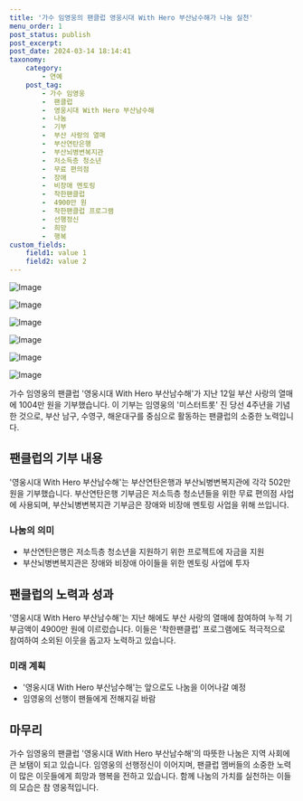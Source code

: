 ```yaml
---
title: '가수 임영웅의 팬클럽 영웅시대 With Hero 부산남수해가 나눔 실천'
menu_order: 1
post_status: publish
post_excerpt: 
post_date: 2024-03-14 18:14:41
taxonomy:
    category:
        - 연예
    post_tag:
        - 가수 임영웅
        -  팬클럽
        -  영웅시대 With Hero 부산남수해
        -  나눔
        -  기부
        -  부산 사랑의 열매
        -  부산연탄은행
        -  부산뇌병변복지관
        -  저소득층 청소년
        -  무료 편의점
        -  장애
        -  비장애 멘토링
        -  착한팬클럽
        -  4900만 원
        -  착한팬클럽 프로그램
        -  선행정신
        -  희망
        -  행복
custom_fields:
    field1: value 1
    field2: value 2
---
```


![Image](https://ssl.pstatic.net/mimgnews/image/144/2024/03/13/0000948909_001_20240313135901227.jpg?type=w540)

![Image](https://mimgnews.pstatic.net/image/144/2024/03/13/0000948909_002_20240313135901263.jpg?type=w540)

![Image](https://ssl.pstatic.net/mimgnews/image/144/2024/03/13/0000948909_003_20240313135901302.jpg?type=w540)

![Image](https://mimgnews.pstatic.net/image/144/2024/03/13/0000948909_004_20240313135901338.jpg?type=w540)

![Image](https://ssl.pstatic.net/mimgnews/image/144/2024/03/13/0000948909_005_20240313135901381.jpg?type=w540)

![Image](https://mimgnews.pstatic.net/image/144/2024/03/13/0000948909_006_20240313135901427.jpg?type=w540)

가수 임영웅의 팬클럽 '영웅시대 With Hero 부산남수해'가 지난 12일 부산 사랑의 열매에 1004만 원을 기부했습니다. 이 기부는 임영웅의 '미스터트롯' 진 당선 4주년을 기념한 것으로, 부산 남구, 수영구, 해운대구를 중심으로 활동하는 팬클럽의 소중한 노력입니다.
## 팬클럽의 기부 내용
'영웅시대 With Hero 부산남수해'는 부산연탄은행과 부산뇌병변복지관에 각각 502만 원을 기부했습니다. 부산연탄은행 기부금은 저소득층 청소년들을 위한 무료 편의점 사업에 사용되며, 부산뇌병변복지관 기부금은 장애와 비장애 멘토링 사업을 위해 쓰입니다.
### 나눔의 의미
- 부산연탄은행은 저소득층 청소년을 지원하기 위한 프로젝트에 자금을 지원
- 부산뇌병변복지관은 장애와 비장애 아이들을 위한 멘토링 사업에 투자
## 팬클럽의 노력과 성과
'영웅시대 With Hero 부산남수해'는 지난 해에도 부산 사랑의 열매에 참여하여 누적 기부금액이 4900만 원에 이르렀습니다. 이들은 '착한팬클럽' 프로그램에도 적극적으로 참여하여 소외된 이웃을 돕고자 노력하고 있습니다.
### 미래 계획
- '영웅시대 With Hero 부산남수해'는 앞으로도 나눔을 이어나갈 예정
- 임영웅의 선행이 팬들에게 전해지길 바람
## 마무리
가수 임영웅의 팬클럽 '영웅시대 With Hero 부산남수해'의 따뜻한 나눔은 지역 사회에 큰 보탬이 되고 있습니다. 임영웅의 선행정신이 이어지며, 팬클럽 멤버들의 소중한 노력이 많은 이웃들에게 희망과 행복을 전하고 있습니다. 함께 나눔의 가치를 실천하는 이들의 모습은 참 영웅적입니다.
